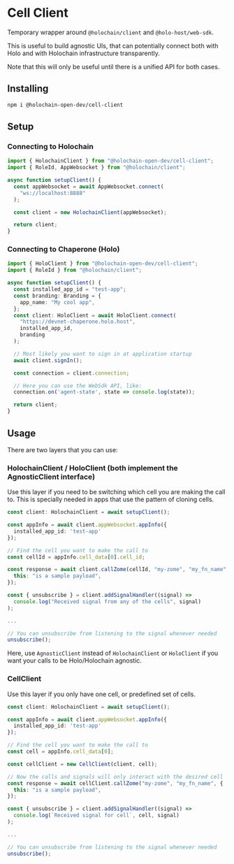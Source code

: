 # Cell Client

Temporary wrapper around `@holochain/client` and `@holo-host/web-sdk`.

This is useful to build agnostic UIs, that can potentially connect both with Holo and with Holochain infrastructure transparently.

Note that this will only be useful until there is a unified API for both cases.

## Installing

```bash
npm i @holochain-open-dev/cell-client
```

## Setup

### Connecting to Holochain

```ts
import { HolochainClient } from "@holochain-open-dev/cell-client";
import { RoleId, AppWebsocket } from "@holochain/client";

async function setupClient() {
  const appWebsocket = await AppWebsocket.connect(
    "ws://localhost:8888"
  );

  const client = new HolochainClient(appWebsocket);

  return client;
}
```

### Connecting to Chaperone (Holo)

```ts
import { HoloClient } from "@holochain-open-dev/cell-client";
import { RoleId } from "@holochain/client";

async function setupClient() {
  const installed_app_id = "test-app";
  const branding: Branding = {
    app_name: "My cool app",
  };
  const client: HoloClient = await HoloClient.connect(
    "https://devnet-chaperone.holo.host",
    installed_app_id,
    branding
  );

  // Most likely you want to sign in at application startup
  await client.signIn();

  const connection = client.connection;

  // Here you can use the WebSdk API, like:
  connection.on('agent-state', state => console.log(state));

  return client;
}
```

## Usage

There are two layers that you can use:

### HolochainClient / HoloClient (both implement the AgnosticClient interface)

Use this layer if you need to be switching which cell you are making the call to. This is specially needed in apps that use the pattern of cloning cells.

```ts
const client: HolochainClient = await setupClient();

const appInfo = await client.appWebsocket.appInfo({
  installed_app_id: 'test-app'
});

// Find the cell you want to make the call to
const cellId = appInfo.cell_data[0].cell_id;

const response = await client.callZome(cellId, "my-zome", "my_fn_name", {
  this: "is a sample payload",
});

const { unsubscribe } = client.addSignalHandler((signal) =>
  console.log("Received signal from any of the cells", signal)
);

...

// You can unsubscribe from listening to the signal whenever needed
unsubscribe();
```

Here, use `AgnosticClient` instead of `HolochainClient` or `HoloClient` if you want your calls to be Holo/Holochain agnostic.

### CellClient

Use this layer if you only have one cell, or predefined set of cells.

```ts
const client: HolochainClient = await setupClient();

const appInfo = await client.appWebsocket.appInfo({
  installed_app_id: 'test-app'
});

// Find the cell you want to make the call to
const cell = appInfo.cell_data[0];

const cellClient = new CellClient(client, cell);

// Now the calls and signals will only interact with the desired cell
const response = await cellClient.callZome("my-zome", "my_fn_name", {
  this: "is a sample payload",
});

const { unsubscribe } = client.addSignalHandler((signal) =>
  console.log(`Received signal for cell`, cell, signal)
);

...

// You can unsubscribe from listening to the signal whenever needed
unsubscribe();
```
